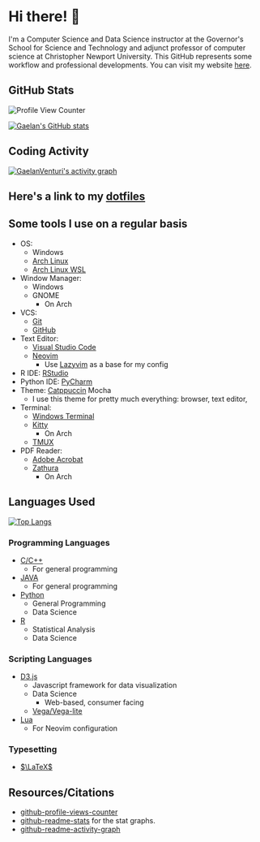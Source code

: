 # Hi there! :wave:

I'm a Computer Science and Data Science instructor at the Governor's School for Science and Technology and adjunct professor of computer science at Christopher Newport University. This GitHub represents some workflow and professional developments. You can visit my website [here](https://gaelanventuri.github.io/).

## GitHub Stats

![Profile View Counter](https://komarev.com/ghpvc/?username=GaelanVenturi&color=blue)

[![Gaelan's GitHub stats](https://github-readme-stats.vercel.app/api?username=GaelanVenturi&bg_color=1e1e2e&text_color=cdd6f4&icon_color=cba6f7&title_color=94e2d5&show=reviews,discussions_started,discussions_answered,prs_merged,prs_merged_percentage&show_icons=true)](https://github.com/anuraghazra/github-readme-stats&bg_color=1e1e2e&text_color=cdd6f4&icon_color=cba6f7&title_color=94e2d5)

## Coding Activity 

[![GaelanVenturi's activity graph](https://github-readme-activity-graph.vercel.app/graph?username=GaelanVenturi&bg_color=1e1e2e&color=cdd6f4&line=cba6f7&point=f38ba8&area=true&hide_border=true)](https://github.com/ashutosh00710/github-readme-activity-graph)

## Here's a link to my [dotfiles](https://github.com/GaelanVenturi/.dotfiles)

## Some tools I use on a regular basis

* OS: 
  * Windows
  * [Arch Linux](https://archlinux.org/)
  * [Arch Linux WSL](https://github.com/yuk7/ArchWSL)
* Window Manager: 
  * Windows
  * GNOME
    * On Arch
* VCS: 
  * [Git](https://git-scm.com/)
  * [GitHub](https://github.com)
* Text Editor: 
  * [Visual Studio Code](https://code.visualstudio.com/)
  * [Neovim](https://github.com/neovim/neovim)
    * Use [Lazyvim](https://www.lazyvim.org/) as a base for my config
* R IDE: [RStudio](https://www.rstudio.com/)
* Python IDE: [PyCharm](https://www.jetbrains.com/pycharm/)
* Theme: [Catppuccin](https://github.com/catppuccin) Mocha 
  * I use this theme for pretty much everything: browser, text editor, 
* Terminal: 
  * [Windows Terminal](https://github.com/microsoft/terminal)
  * [Kitty](https://github.com/kovidgoyal/kitty) 
    * On Arch
  * [TMUX](https://github.com/tmux/tmux)
* PDF Reader: 
  * [Adobe Acrobat](https://www.adobe.com/acrobat.html)
  * [Zathura](https://pwmt.org/projects/zathura/) 
    * On Arch

## Languages Used

[![Top Langs](https://github-readme-stats.vercel.app/api/top-langs/?username=GaelanVenturi)](https://github.com/GaelanVenturi/github-readme-stats&bg_color=1e1e2e&text_color=cdd6f4)

### Programming Languages

* [C/C++](https://www.cplusplus.com)
  * For general programming
* [JAVA](https://www.java.com/en/)
  * For general programming 
* [Python](https://www.python.org/)
  * General Programming 
  * Data Science
* [R](https://www.r-project.org/)
  * Statistical Analysis
  * Data Science

### Scripting Languages

* [D3.js](https://d3js.org/)
  * Javascript framework for data visualization
  * Data Science
    * Web-based, consumer facing
  * [Vega/Vega-lite](https://vega.github.io/vega/)
* [Lua](https://www.lua.org/)
  * For Neovim configuration


### Typesetting

* [$\LaTeX$](https://www.latex-project.org/)

## Resources/Citations 

- [github-profile-views-counter](https://github.com/antonkomarev/github-profile-views-counter)
- [github-readme-stats](https://github.com/anuraghazra/github-readme-stats) for the stat graphs.
- [github-readme-activity-graph](https://github.com/Ashutosh00710/github-readme-activity-graph)
